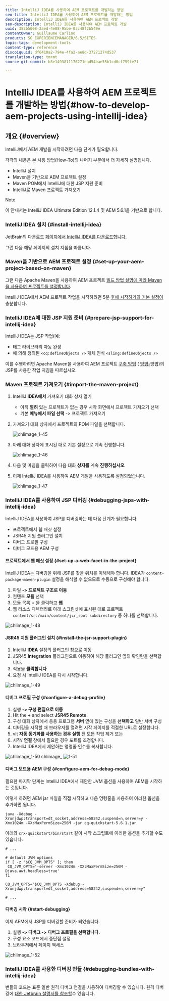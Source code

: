 ```yaml
---
title: IntelliJ IDEA를 사용하여 AEM 프로젝트를 개발하는 방법
seo-title: IntelliJ IDEA를 사용하여 AEM 프로젝트를 개발하는 방법
description: IntelliJ IDEA를 사용하여 AEM 프로젝트 개발
seo-description: IntelliJ IDEA를 사용하여 AEM 프로젝트 개발
uuid: 382b5008-2aed-4e08-95be-03c48f2b549e
contentOwner: Guillaume Carlino
products: SG_EXPERIENCEMANAGER/6.5/SITES
topic-tags: development-tools
content-type: reference
discoiquuid: df6410a2-794e-4fa2-ae8d-37271274d537
translation-type: tm+mt
source-git-commit: b3e1493811176271ead54bae55b1cd0cf759fe71

---
```



# IntelliJ IDEA를 사용하여 AEM 프로젝트를 개발하는 방법{#how-to-develop-aem-projects-using-intellij-idea}

## 개요 {#overview}

IntelliJ에서 AEM 개발을 시작하려면 다음 단계가 필요합니다.

각각의 내용은 본 사용 방법(How-To)의 나머지 부분에서 더 자세히 설명됩니다.

* IntelliJ 설치
* Maven을 기반으로 AEM 프로젝트 설정
* Maven POM에서 IntelliJ에 대한 JSP 지원 준비
* IntelliJ로 Maven 프로젝트 가져오기

>[!NOTE]
>
>이 안내서는 IntelliJ IDEA Ultimate Edition 12.1.4 및 AEM 5.6.1을 기반으로 합니다.

### IntelliJ IDEA 설치 {#install-intellij-idea}

JetBrain의 다운로드 [페이지에서 IntelliJ IDEA를 다운로드합니다](https://www.jetbrains.com/idea/download/index.html).

그런 다음 해당 페이지의 설치 지침을 따릅니다.

### Maven을 기반으로 AEM 프로젝트 설정 {#set-up-your-aem-project-based-on-maven}

그런 다음 Apache Maven을 사용하여 AEM 프로젝트 [빌드 방법 설명에 따라 Maven을 사용하여 프로젝트를 설정합니다](/help/sites-developing/ht-projects-maven.md).

IntelliJ IDEA에서 AEM 프로젝트 작업을 시작하려면 5분 [후에 시작하기의 기본 설정이](https://maven.apache.org/guides/getting-started/maven-in-five-minutes.html) 충분합니다.

### IntelliJ IDEA에 대한 JSP 지원 준비 {#prepare-jsp-support-for-intellij-idea}

IntelliJ IDEA는 JSP 작업(예:

* 태그 라이브러리 자동 완성
* 에 의해 정의된 `<cq:defineObjects />` 개체 인식 `<sling:defineObjects />`

이를 수행하려면 Apache Maven을 사용하여 AEM 프로젝트 [구축 방법](/help/sites-developing/ht-projects-maven.md#how-to-work-with-jsps) ( [방법-](/help/sites-developing/ht-projects-maven.md)방법)의 JSP를 사용한 작업 지침을 따르십시오.

### Maven 프로젝트 가져오기 {#import-the-maven-project}

1. IntelliJ **IDEA에서** 가져오기 대화 상자 열기

   * 아직 **열려** 있는 프로젝트가 없는 경우 시작 화면에서 프로젝트 가져오기 선택
   * 기본 **메뉴에서 파일 선택** -> 프로젝트 가져오기

1. 가져오기 대화 상자에서 프로젝트의 POM 파일을 선택합니다.

   ![chlimage_1-45](assets/chlimage_1-45a.png)

1. 아래 대화 상자에 표시된 대로 기본 설정으로 계속 진행합니다.

   ![chlimage_1-46](assets/chlimage_1-46a.png)

1. 다음 및 마침을 클릭하여 다음 대화 **상자를** 계속 **진행하십시오**.
1. 이제 IntelliJ IDEA를 사용하여 AEM 개발을 사용하도록 설정되었습니다.

   ![chlimage_1-47](assets/chlimage_1-47a.png)

### IntelliJ IDEA를 사용하여 JSP 디버깅 {#debugging-jsps-with-intellij-idea}

IntelliJ IDEA를 사용하여 JSP를 디버깅하는 데 다음 단계가 필요합니다.

* 프로젝트에서 웹 패싯 설정
* JSR45 지원 플러그인 설치
* 디버그 프로필 구성
* 디버그 모드용 AEM 구성

#### 프로젝트에서 웹 패싯 설정 {#set-up-a-web-facet-in-the-project}

IntelliJ IDEA는 디버깅을 위해 JSP를 찾을 위치를 이해해야 합니다. IDEA가 `content-package-maven-plugin` 설정을 해석할 수 없으므로 수동으로 구성해야 합니다.

1. 파일 **-> 프로젝트 구조로 이동**
1. 컨텐츠 **모듈** 선택
1. 모듈 목록 **+** 을 클릭하고 **웹**
1. 웹 리소스 디렉터리로 아래 스크린샷에 표시된 대로 프로젝트 `content/src/main/content/jcr_root subdirectory` 중 하나를 선택합니다.

![chlimage_1-48](assets/chlimage_1-48a.png)

#### JSR45 지원 플러그인 설치 {#install-the-jsr-support-plugin}

1. IntelliJ **IDEA** 설정의 플러그인 창으로 이동
1. JSR45 **Integration** 플러그인으로 이동하여 해당 플러그인 옆의 확인란을 선택합니다.
1. 적용을 **클릭합니다**
1. 요청 시 IntelliJ IDEA를 다시 시작합니다.

![chlimage_1-49](assets/chlimage_1-49a.png)

#### 디버그 프로필 구성 {#configure-a-debug-profile}

1. 실행 **-> 구성 편집으로 이동**
1. Hit the **+** and select **JSR45 Remote**
1. 구성 대화 상자에서 응용 프로그램 **서버** 옆에 있는 구성을 **선택하고** 일반 서버 구성
1. 디버깅을 시작할 때 브라우저를 열려면 시작 페이지를 적절한 URL로 설정합니다.
1. vlt **자동 동기화를 사용하는 경우 실행** 전 모든 작업 제거 또는
1. 시작/ **연결** 창에서 필요한 경우 포트를 조정합니다.
1. IntelliJ IDEA에서 제안하는 명령줄 인수를 복사합니다.

![chlimage_1-50](assets/chlimage_1-50a.png) chlimage_ ![1-51](assets/chlimage_1-51a.png)

#### 디버그 모드용 AEM 구성 {#configure-aem-for-debug-mode}

필요한 마지막 단계는 IntelliJ IDEA에서 제안한 JVM 옵션을 사용하여 AEM을 시작하는 것입니다.

이렇게 하려면 AEM jar 파일을 직접 시작하고 다음 명령줄을 사용하여 이러한 옵션을 추가하면 됩니다.

`java -Xdebug -Xrunjdwp:transport=dt_socket,address=58242,suspend=n,server=y -Xmx1024m -XX:MaxPermSize=256M -jar cq-quickstart-5.6.1.jar`

아래와 `crx-quickstart/bin/start` 같이 시작 스크립트에 이러한 옵션을 추가할 수도 있습니다.

```shell
# ...

# default JVM options
if [ -z "$CQ_JVM_OPTS" ]; then
 CQ_JVM_OPTS='-server -Xmx1024m -XX:MaxPermSize=256M -Djava.awt.headless=true'
fi

CQ_JVM_OPTS="$CQ_JVM_OPTS -Xdebug -Xrunjdwp:transport=dt_socket,address=58242,suspend=n,server=y"

# ...
```

#### 디버깅 시작 {#start-debugging}

이제 AEM에서 JSP를 디버깅할 준비가 되었습니다.

1. 실행 **-> 디버그 -> 디버그 프로필을 선택합니다.**
1. 구성 요소 코드에서 중단점 설정
1. 브라우저에서 페이지 액세스

![chlimage_1-52](assets/chlimage_1-52a.png)

### IntelliJ IDEA를 사용한 디버깅 번들 {#debugging-bundles-with-intellij-idea}

번들의 코드는 표준 일반 원격 디버그 연결을 사용하여 디버깅할 수 있습니다. 원격 디버깅에 [대한 Jetbrain 설명서를 참조할](https://www.jetbrains.com/idea/webhelp/run-debug-configuration-remote.html)수 있습니다.
